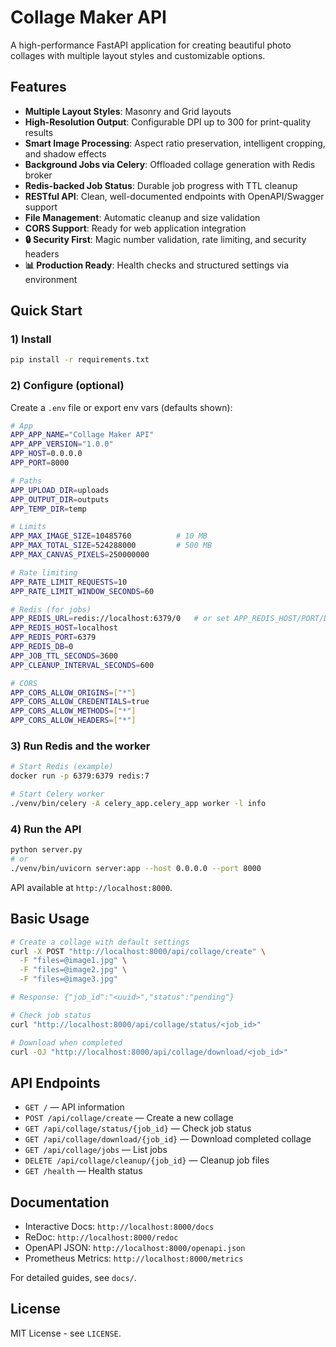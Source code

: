# Collage Maker API

A high-performance FastAPI application for creating beautiful photo collages with multiple layout styles and customizable options.

## Features

-   **Multiple Layout Styles**: Masonry and Grid layouts
-   **High-Resolution Output**: Configurable DPI up to 300 for print-quality results
-   **Smart Image Processing**: Aspect ratio preservation, intelligent cropping, and shadow effects
-   **Background Jobs via Celery**: Offloaded collage generation with Redis broker
-   **Redis-backed Job Status**: Durable job progress with TTL cleanup
-   **RESTful API**: Clean, well-documented endpoints with OpenAPI/Swagger support
-   **File Management**: Automatic cleanup and size validation
-   **CORS Support**: Ready for web application integration
-   **🔒 Security First**: Magic number validation, rate limiting, and security headers
-   **📊 Production Ready**: Health checks and structured settings via environment

## Quick Start

### 1) Install

```bash
pip install -r requirements.txt
```

### 2) Configure (optional)

Create a `.env` file or export env vars (defaults shown):

```bash
# App
APP_APP_NAME="Collage Maker API"
APP_APP_VERSION="1.0.0"
APP_HOST=0.0.0.0
APP_PORT=8000

# Paths
APP_UPLOAD_DIR=uploads
APP_OUTPUT_DIR=outputs
APP_TEMP_DIR=temp

# Limits
APP_MAX_IMAGE_SIZE=10485760          # 10 MB
APP_MAX_TOTAL_SIZE=524288000         # 500 MB
APP_MAX_CANVAS_PIXELS=250000000

# Rate limiting
APP_RATE_LIMIT_REQUESTS=10
APP_RATE_LIMIT_WINDOW_SECONDS=60

# Redis (for jobs)
APP_REDIS_URL=redis://localhost:6379/0   # or set APP_REDIS_HOST/PORT/DB
APP_REDIS_HOST=localhost
APP_REDIS_PORT=6379
APP_REDIS_DB=0
APP_JOB_TTL_SECONDS=3600
APP_CLEANUP_INTERVAL_SECONDS=600

# CORS
APP_CORS_ALLOW_ORIGINS=["*"]
APP_CORS_ALLOW_CREDENTIALS=true
APP_CORS_ALLOW_METHODS=["*"]
APP_CORS_ALLOW_HEADERS=["*"]
```

### 3) Run Redis and the worker

```bash
# Start Redis (example)
docker run -p 6379:6379 redis:7

# Start Celery worker
./venv/bin/celery -A celery_app.celery_app worker -l info
```

### 4) Run the API

```bash
python server.py
# or
./venv/bin/uvicorn server:app --host 0.0.0.0 --port 8000
```

API available at `http://localhost:8000`.

## Basic Usage

```bash
# Create a collage with default settings
curl -X POST "http://localhost:8000/api/collage/create" \
  -F "files=@image1.jpg" \
  -F "files=@image2.jpg" \
  -F "files=@image3.jpg"

# Response: {"job_id":"<uuid>","status":"pending"}

# Check job status
curl "http://localhost:8000/api/collage/status/<job_id>"

# Download when completed
curl -OJ "http://localhost:8000/api/collage/download/<job_id>"
```

## API Endpoints

-   `GET /` — API information
-   `POST /api/collage/create` — Create a new collage
-   `GET /api/collage/status/{job_id}` — Check job status
-   `GET /api/collage/download/{job_id}` — Download completed collage
-   `GET /api/collage/jobs` — List jobs
-   `DELETE /api/collage/cleanup/{job_id}` — Cleanup job files
-   `GET /health` — Health status

## Documentation

-   Interactive Docs: `http://localhost:8000/docs`
-   ReDoc: `http://localhost:8000/redoc`
-   OpenAPI JSON: `http://localhost:8000/openapi.json`
-   Prometheus Metrics: `http://localhost:8000/metrics`

For detailed guides, see `docs/`.

## License

MIT License - see `LICENSE`.
